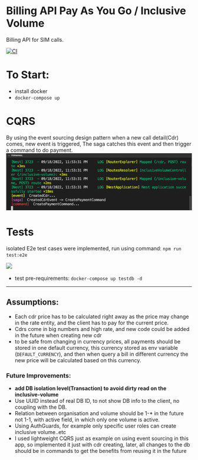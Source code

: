 # Billing API Pay As You Go / Inclusive Volume
Billing API for SIM calls. 

[![CI](https://github.com/AmrAnwar/nestjs-cqrs-payment-api/actions/workflows/ci.yaml/badge.svg)](https://github.com/AmrAnwar/nestjs-cqrs-payment-api/actions/workflows/ci.yaml)

# To Start:
- install docker
- `docker-compose up`  

# CQRS
By using the event sourcing design pattern when a new call detail(Cdr) comes, new event is triggered, The saga catches this event and then trigger a command to do payment.
![](./images/event-sourcing.png)

# Tests
isolated E2e test cases were implemented, run using command:
```npm run test:e2e```

![](./images/e2e-tests.png)
- test pre-requirements: `docker-compose up testdb -d` 

--------------

## Assumptions:  
- Each cdr price has to be calculated right away as the price may change in the rate entity, and the client has to pay for the current price.
- Cdrs come in big numbers and high rate, and new code could be added in the future when creating new cdr
- to be safe from changing in currency prices, all payments should be stored in one default currency, this currency stored as env variable (`DEFAULT_CURRENCY`), and then when query a bill in different currency the new price will be calculated based on this currency.

### Future Improvements: 
- **add DB isolation level(Transaction) to avoid dirty read on the inclusive-volume**
- Use UUID instead of real DB ID, to not show DB info to the client, no coupling with the DB.
- Relation between organisation and volume should be 1-* in the future not 1-1, with active field, in which only one volume is active.
- Using AuthGuards, for example only specific user roles can create inclusive volume..etc
- I used lightweight CQRS just as example on using event sourcing in this app, so implemented it just with cdr creating, later, all changes to the db should be in commands to get the benefits from reusing it in the future 

